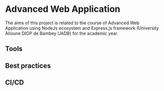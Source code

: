 # Advanced Web Application
The aims of this project is related to the course of Advanced Web Application using NodeJs ecosystem and Express.js framework (University Alioune DIOP de Bambey UADB) for the academic year.

## Tools

## Best practices

## CI/CD
